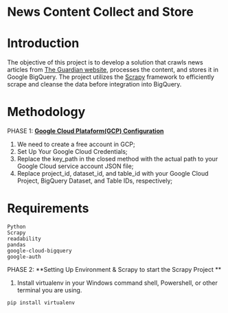# **News Content Collect and Store**
# **Introduction**

The objective of this project is to develop a solution that crawls news articles from [The Guardian website](https://www.theguardian.com/au), processes the content, and stores it in Google BigQuery. The project utilizes the [Scrapy](https://scrapy.org/) framework to efficiently scrape and cleanse the data before integration into BigQuery.

# **Methodology**

PHASE 1: **[Google Cloud Plataform(GCP) Configuration](https://cloud.google.com/free)**
1. We need to create a free account in GCP;
2. Set Up Your Google Cloud Credentials;
3. Replace the key_path in the closed method with the actual path to your Google Cloud service account JSON file;
4. Replace project_id, dataset_id, and table_id with your Google Cloud Project, BigQuery Dataset, and Table IDs, respectively;

# **Requirements**
    Python
    Scrapy
    readability
    pandas
    google-cloud-bigquery
    google-auth

PHASE 2:  **Setting Up Environment & Scrapy to start the Scrapy Project **
1. Install virtualenv in your Windows command shell, Powershell, or other terminal you are using.

```
pip install virtualenv
```
